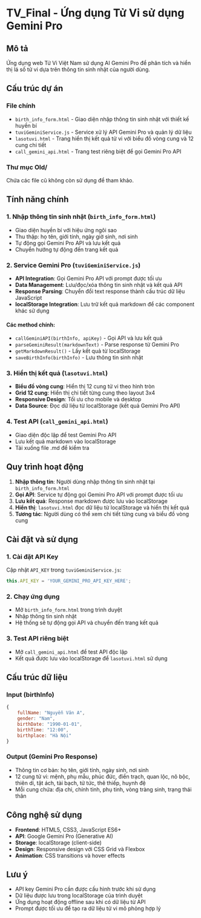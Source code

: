 # TV_Final - Ứng dụng Tử Vi sử dụng Gemini Pro

## Mô tả
Ứng dụng web Tử Vi Việt Nam sử dụng AI Gemini Pro để phân tích và hiển thị lá số tử vi dựa trên thông tin sinh nhật của người dùng.

## Cấu trúc dự án

### File chính
- `birth_info_form.html` - Giao diện nhập thông tin sinh nhật với thiết kế huyền bí
- `tuviGeminiService.js` - Service xử lý API Gemini Pro và quản lý dữ liệu
- `lasotuvi.html` - Trang hiển thị kết quả tử vi với biểu đồ vòng cung và 12 cung chi tiết
- `call_gemini_api.html` - Trang test riêng biệt để gọi Gemini Pro API

### Thư mục Old/
Chứa các file cũ không còn sử dụng để tham khảo.

## Tính năng chính

### 1. Nhập thông tin sinh nhật (`birth_info_form.html`)
- Giao diện huyền bí với hiệu ứng ngôi sao
- Thu thập: họ tên, giới tính, ngày giờ sinh, nơi sinh
- Tự động gọi Gemini Pro API và lưu kết quả
- Chuyển hướng tự động đến trang kết quả

### 2. Service Gemini Pro (`tuviGeminiService.js`)
- **API Integration**: Gọi Gemini Pro API với prompt được tối ưu
- **Data Management**: Lưu/đọc/xóa thông tin sinh nhật và kết quả API
- **Response Parsing**: Chuyển đổi text response thành cấu trúc dữ liệu JavaScript
- **localStorage Integration**: Lưu trữ kết quả markdown để các component khác sử dụng

#### Các method chính:
- `callGeminiAPI(birthInfo, apiKey)` - Gọi API và lưu kết quả
- `parseGeminiResult(markdownText)` - Parse response từ Gemini Pro
- `getMarkdownResult()` - Lấy kết quả từ localStorage
- `saveBirthInfo(birthInfo)` - Lưu thông tin sinh nhật

### 3. Hiển thị kết quả (`lasotuvi.html`)
- **Biểu đồ vòng cung**: Hiển thị 12 cung tử vi theo hình tròn
- **Grid 12 cung**: Hiển thị chi tiết từng cung theo layout 3x4
- **Responsive Design**: Tối ưu cho mobile và desktop
- **Data Source**: Đọc dữ liệu từ localStorage (kết quả Gemini Pro API)

### 4. Test API (`call_gemini_api.html`)
- Giao diện độc lập để test Gemini Pro API
- Lưu kết quả markdown vào localStorage
- Tải xuống file .md để kiểm tra

## Quy trình hoạt động

1. **Nhập thông tin**: Người dùng nhập thông tin sinh nhật tại `birth_info_form.html`
2. **Gọi API**: Service tự động gọi Gemini Pro API với prompt được tối ưu
3. **Lưu kết quả**: Response markdown được lưu vào localStorage
4. **Hiển thị**: `lasotuvi.html` đọc dữ liệu từ localStorage và hiển thị kết quả
5. **Tương tác**: Người dùng có thể xem chi tiết từng cung và biểu đồ vòng cung

## Cài đặt và sử dụng

### 1. Cài đặt API Key
Cập nhật `API_KEY` trong `tuviGeminiService.js`:
```javascript
this.API_KEY = 'YOUR_GEMINI_PRO_API_KEY_HERE';
```

### 2. Chạy ứng dụng
- Mở `birth_info_form.html` trong trình duyệt
- Nhập thông tin sinh nhật
- Hệ thống sẽ tự động gọi API và chuyển đến trang kết quả

### 3. Test API riêng biệt
- Mở `call_gemini_api.html` để test API độc lập
- Kết quả được lưu vào localStorage để `lasotuvi.html` sử dụng

## Cấu trúc dữ liệu

### Input (birthInfo)
```javascript
{
    fullName: "Nguyễn Văn A",
    gender: "Nam",
    birthDate: "1990-01-01",
    birthTime: "12:00",
    birthplace: "Hà Nội"
}
```

### Output (Gemini Pro Response)
- Thông tin cơ bản: họ tên, giới tính, ngày sinh, nơi sinh
- 12 cung tử vi: mệnh, phụ mẫu, phúc đức, điền trạch, quan lộc, nô bộc, thiên di, tật ách, tài bạch, tử tức, thê thiếp, huynh đệ
- Mỗi cung chứa: địa chi, chính tinh, phụ tinh, vòng tràng sinh, trạng thái thân

## Công nghệ sử dụng
- **Frontend**: HTML5, CSS3, JavaScript ES6+
- **API**: Google Gemini Pro (Generative AI)
- **Storage**: localStorage (client-side)
- **Design**: Responsive design với CSS Grid và Flexbox
- **Animation**: CSS transitions và hover effects

## Lưu ý
- API key Gemini Pro cần được cấu hình trước khi sử dụng
- Dữ liệu được lưu trong localStorage của trình duyệt
- Ứng dụng hoạt động offline sau khi có dữ liệu từ API
- Prompt được tối ưu để tạo ra dữ liệu tử vi mô phỏng hợp lý
